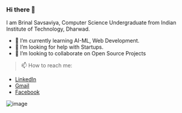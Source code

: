 ### Hi there 👋

<!--
**brinal8055/brinal8055** is a ✨ _special_ ✨ repository because its `README.md` (this file) appears on your GitHub profile.

Here are some ideas to get you started:
-->
I am Brinal Savsaviya, Computer Science Undergraduate from Indian Institute of Technology, Dharwad.

- 🌱 I’m currently learning AI-ML, Web Development.
- 🤔 I’m looking for help with Startups.
- 👯 I’m looking to collaborate on Open Source Projects
<!--
- 🤔 I’m looking for help with ...
- 💬 Ask me about ...
-->

> 📫 How to reach me: 
- [LinkedIn](https://www.linkedin.com/in/brinal-savsaviya-b851a5193/)
- [Gmail](mailto:brinalsavsaviya@gmail.com)
- [Facebook](https://www.facebook.com/profile.php?id=100009070792245/)

<!--
- ⚡ Fun fact: ... 
-->
![image](https://github-readme-stats.vercel.app/api?username=brinal8055&hide=stars&show_icons=true&&include_all_commits=true&count_private=true&title_color=ffffff&icon_color=bb2acf&text_color=daf7dc&bg_color=151515)
